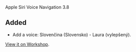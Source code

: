 Apple Siri Voice Navigation 3.8

## Added
- Add a voice: Slovenčina (Slovensko) - Laura (vylepšený).

[View it on Workshop](https://steamcommunity.com/sharedfiles/filedetails/changelog/3404021712).
